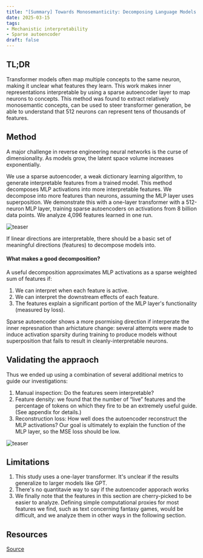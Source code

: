 ```yaml
---
title: "[Summary] Towards Monosemanticity: Decomposing Language Models With Dictionary Learning"
date: 2025-03-15
tags: 
- Mechanistic interpretability
- Sparse autoencoder
draft: false 
---
```


## TL;DR 
Transformer models often map multiple concepts to the same neuron, making it unclear what features they learn. This work makes inner representations interpretable by using a sparse autoencoder layer to map neurons to concepts. This method was found to extract relatively monosemantic concepts, can be used to steer transformer generation, be able to understand that  512 neurons can represent tens of thousands of features.

## Method
A major challenge in reverse engineering neural networks is the curse of dimensionality. As models grow, the latent space volume increases exponentially. 

We use a sparse autoencoder, a weak dictionary learning algorithm, to generate interpretable features from a trained model. This method decomposes MLP activations into more interpretable features. We decompose into more features than neurons, assuming the MLP layer uses superposition. We demonstrate this with a one-layer transformer with a 512-neuron MLP layer, training sparse autoencoders on activations from 8 billion data points. We analyze 4,096 features learned in one run.

![teaser](/posts/20250315_towards_monosemanticity/setup.png)

If linear directions are interpretable, there should be a basic set of meaningful directions (features) to decompose models into.

#### What makes a good decomposition?
A useful decomposition approximates MLP activations as a sparse weighted sum of features if:
1. We can interpret when each feature is active.
2. We can interpret the downstream effects of each feature.
3. The features explain a significant portion of the MLP layer's functionality (measured by loss).

Sparse autoencoder shows a more psormising direction if interperate the inner represnation than arhictature change: 
several attempts were made to induce activation sparsity during training to produce models without superposition that fails to result in cleanly-interpretable neurons.


## Validating the appraoch

Thus we ended up using a combination of several additional metrics to guide our investigations:
1. Manual inspection: Do the features seem interpretable?
2. Feature density: we found that the number of “live” features and the percentage of tokens on which they fire to be an extremely useful guide. (See appendix for details.)
3. Reconstruction loss: How well does the autoencoder reconstruct the MLP activations? Our goal is ultimately to explain the function of the MLP layer, so the MSE loss should be low.


![teaser](/posts/20250315_towards_monosemanticity/concept_activation.png)


## Limitations
1. This study uses a one-layer transformer. It's unclear if the results generalize to larger models like GPT.
2. There's no quantitavie way to say if the autoencoder apporach works
3. We finally note that the features in this section are cherry-picked to be easier to analyze. Defining simple computational proxies for most features we find, such as text concerning fantasy games, would be difficult, and we analyze them in other ways in the following section.

## Resources
[Source](https://transformer-circuits.pub/2023/monosemantic-features)
